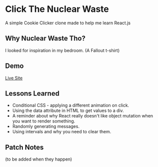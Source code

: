 # Click The Nuclear Waste

A simple Cookie Clicker clone made to help me learn React.js

## Why Nuclear Waste Tho?

I looked for inspiration in my bedroom.
(A Fallout t-shirt)

## Demo

[Live Site](https://cowtipping.co.uk/clickwaste/)

## Lessons Learned

- Conditional CSS - applying a different animation on click.
- Using the data attribute in HTML to get values to a div.
- A reminder about why React really doesn't like object mutation when you want to render something.
- Randomly generating messages.
- Using intervals and why you need to clear them.

## Patch Notes

(to be added when they happen)